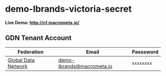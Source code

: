 # demo-lbrands-victoria-secret

**Live Demo: http://cf.macrometa.io/**

## GDN Tenant Account

| **Federation**                                        | **Email**              | **Passsword** |
| ----------------------------------------------------- | ---------------------- | ------------- |
| [Global Data Network](https://gdn.paas.macrometa.io/) | demo-lbrands@macrometa.io | `xxxxxxxx`    |
